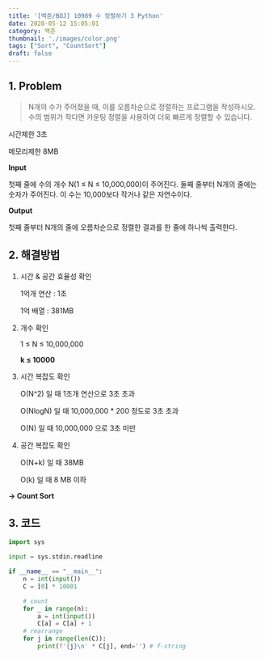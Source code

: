 ```yaml
---
title: '[백준/BOJ] 10989 수 정렬하기 3 Python'
date: 2020-05-12 15:05:01
category: 백준
thumbnail: './images/color.png'
tags: ["Sort", "CountSort"]
draft: false
---
```


## 1. Problem <br>
> N개의 수가 주어졌을 때, 이를 오름차순으로 정렬하는 프로그램을 작성하시오. 수의 범위가 작다면 카운팅 정렬을 사용하여 더욱 빠르게 정렬할 수 있습니다.

시간제한 3초

메모리제한 8MB

**Input**

첫째 줄에 수의 개수 N(1 ≤ N ≤ 10,000,000)이 주어진다. 둘째 줄부터 N개의 줄에는 숫자가 주어진다. 이 수는 10,000보다 작거나 같은 자연수이다.

**Output**

첫째 줄부터 N개의 줄에 오름차순으로 정렬한 결과를 한 줄에 하나씩 출력한다.


## 2. 해결방법

1. 시간 & 공간 효율성 확인

    1억개 연산 : 1초

    1억 배열 : 381MB

2. 개수 확인

    1 ≤ N ≤ 10,000,000

    **k ≤ 10000**

3. 시간 복잡도 확인

    O(N^2) 일 때 1조개 연산으로 3초 초과

    O(NlogN) 일 때 10,000,000 * 200 정도로 3초 초과

    O(N) 일 때 10,000,000 으로 3초 미만

4. 공간 복잡도 확인

    O(N+k) 일 때 38MB

    O(k) 일 때 8 MB 이하

**-> Count Sort**
    
## 3. 코드
```python
import sys

input = sys.stdin.readline

if __name__ == "__main__":
    n = int(input())
    C = [0] * 10001

    # count
    for _ in range(n):
        a = int(input())
        C[a] = C[a] + 1
    # rearrange
    for j in range(len(C)):
        print(f'{j}\n' * C[j], end='') # f-string

```